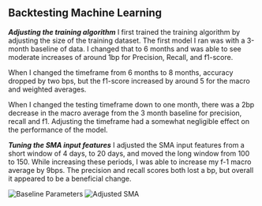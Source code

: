 ## **Backtesting Machine Learning**


***Adjusting the training algorithm***
I first trained the training algorithm by adjusting the size of the training dataset. The first model I ran was with a 3-month baseline of data. I changed that to 6 months and was able to see moderate increases of around 1bp for Precision, Recall, and f1-score.

When I changed the timeframe from 6 months to 8 months, accuracy dropped by two bps, but the f1-score increased by around 5 for the macro and weighted averages.

When I changed the testing timeframe down to one month, there was a 2bp decrease in the macro average from the 3 month baseline for precision, recall and f1. Adjusting the timeframe had a somewhat negligible effect on the performance of the model. 

***Tuning the SMA input features***
I adjusted the SMA input features from a short window of 4 days, to 20 days, and moved the long window from 100 to 150. While increasing these periods, I was able to increase my f-1 macro average by 9bps. The precision and recall scores both lost a bp, but overall it appeared to be a beneficial change. 


![Baseline Parameters](./SVC_Plot_2)
![Adjusted SMA](./SVC_Plot_1)

